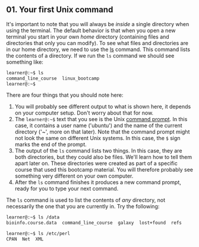 ## 01. Your first Unix command

It's important to note that you will always be *inside* a single directory when using the terminal. The default behavior is that when you open a new terminal you start in your own *home* directory (containing files and directories that only you can modify). To see what files and directories are in our home directory, we need to use the [ls][] command. This command lists the contents of a directory. If we run the `ls` command we should see something like:

```bash
learner@:~$ ls
command_line_course  linux_bootcamp
learner@:~$
```

There are four things that you should note here:

1. You will probably see different output to what is shown here, it depends on your computer setup. Don't worry about that for now.
2. The `learner@:~$` text that you see is the Unix [command prompt][]. In this case, it contains a user name ('ubuntu') and the name of the current directory ('~', more on that later). Note that the command prompt might not look the same on different Unix systems. In this case, the `$` sign marks the end of the prompt.
3. The output of the `ls` command lists two things. In this case, they are both directories, but they could also be files. We'll learn how to tell them apart later on. These directories were created as part of a specific course that used this bootcamp material. You will therefore probably see something very different on your own computer.
4. After the `ls` command finishes it produces a new command prompt, ready for you to type your next command.

The `ls` command is used to list the contents of _any_ directory, not necessarily the one that you are currently in. Try the following:

```bash
learner@:~$ ls /data
bioinfo.course.data  command_line_course  galaxy  lost+found  refs

learner@:~$ ls /etc/perl
CPAN  Net  XML
```

[ls]: http://en.wikipedia.org/wiki/Ls
[command prompt]: http://en.wikipedia.org/wiki/Command_line_interface
